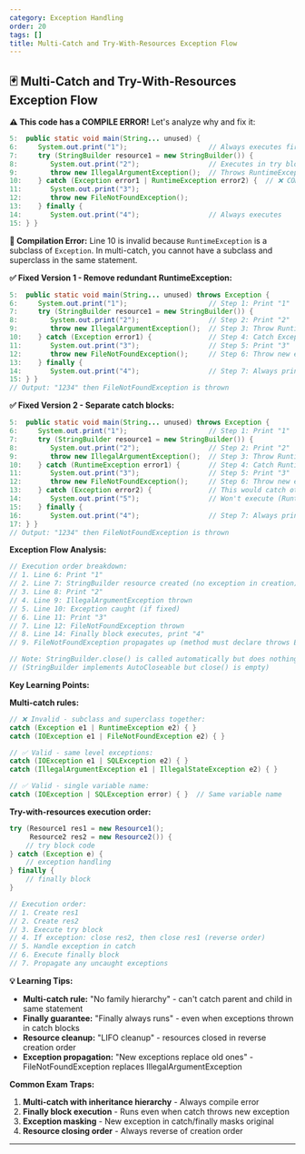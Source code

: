 ```yaml
---
category: Exception Handling
order: 20
tags: []
title: Multi-Catch and Try-With-Resources Exception Flow
---
```


## 🃏 Multi-Catch and Try-With-Resources Exception Flow

**⚠️ This code has a COMPILE ERROR!** Let's analyze why and fix it:

```java
5:  public static void main(String... unused) {
6:     System.out.print("1");                    // Always executes first
7:     try (StringBuilder resource1 = new StringBuilder()) {
8:        System.out.print("2");                 // Executes in try block
9:        throw new IllegalArgumentException();  // Throws RuntimeException
10:    } catch (Exception error1 | RuntimeException error2) {  // ❌ COMPILE ERROR!
11:       System.out.print("3");
12:       throw new FileNotFoundException();
13:    } finally {
14:       System.out.print("4");                 // Always executes
15: } }
```

**🚫 Compilation Error:** Line 10 is invalid because `RuntimeException` is a subclass of `Exception`. In multi-catch, you cannot have a subclass and superclass in the same statement.

**✅ Fixed Version 1 - Remove redundant RuntimeException:**
```java
5:  public static void main(String... unused) throws Exception {
6:     System.out.print("1");                    // Step 1: Print "1"
7:     try (StringBuilder resource1 = new StringBuilder()) {
8:        System.out.print("2");                 // Step 2: Print "2"  
9:        throw new IllegalArgumentException();  // Step 3: Throw RuntimeException
10:    } catch (Exception error1) {              // Step 4: Catch Exception (includes RuntimeException)
11:       System.out.print("3");                 // Step 5: Print "3"
12:       throw new FileNotFoundException();     // Step 6: Throw new exception
13:    } finally {
14:       System.out.print("4");                 // Step 7: Always print "4"
15: } }
// Output: "1234" then FileNotFoundException is thrown
```

**✅ Fixed Version 2 - Separate catch blocks:**
```java
5:  public static void main(String... unused) throws Exception {
6:     System.out.print("1");                    // Step 1: Print "1"
7:     try (StringBuilder resource1 = new StringBuilder()) {
8:        System.out.print("2");                 // Step 2: Print "2"
9:        throw new IllegalArgumentException();  // Step 3: Throw RuntimeException
10:    } catch (RuntimeException error1) {       // Step 4: Catch RuntimeException first
11:       System.out.print("3");                 // Step 5: Print "3"
12:       throw new FileNotFoundException();     // Step 6: Throw new exception
13:    } catch (Exception error2) {              // This would catch other Exceptions
14:       System.out.print("5");                 // Won't execute (RuntimeException caught above)
15:    } finally {
16:       System.out.print("4");                 // Step 7: Always print "4"
17: } }
// Output: "1234" then FileNotFoundException is thrown
```

**Exception Flow Analysis:**
```java
// Execution order breakdown:
// 1. Line 6: Print "1" 
// 2. Line 7: StringBuilder resource created (no exception in creation)
// 3. Line 8: Print "2"
// 4. Line 9: IllegalArgumentException thrown
// 5. Line 10: Exception caught (if fixed)
// 6. Line 11: Print "3" 
// 7. Line 12: FileNotFoundException thrown
// 8. Line 14: Finally block executes, print "4"
// 9. FileNotFoundException propagates up (method must declare throws Exception)

// Note: StringBuilder.close() is called automatically but does nothing
// (StringBuilder implements AutoCloseable but close() is empty)
```

**Key Learning Points:**

**Multi-catch rules:**
```java
// ❌ Invalid - subclass and superclass together:
catch (Exception e1 | RuntimeException e2) { }
catch (IOException e1 | FileNotFoundException e2) { }

// ✅ Valid - same level exceptions:
catch (IOException e1 | SQLException e2) { }
catch (IllegalArgumentException e1 | IllegalStateException e2) { }

// ✅ Valid - single variable name:
catch (IOException | SQLException error) { }  // Same variable name
```

**Try-with-resources execution order:**
```java
try (Resource1 res1 = new Resource1(); 
     Resource2 res2 = new Resource2()) {
    // try block code
} catch (Exception e) {
    // exception handling  
} finally {
    // finally block
}

// Execution order:
// 1. Create res1
// 2. Create res2  
// 3. Execute try block
// 4. If exception: close res2, then close res1 (reverse order)
// 5. Handle exception in catch
// 6. Execute finally block
// 7. Propagate any uncaught exceptions
```

**💡 Learning Tips:**
- **Multi-catch rule:** "No family hierarchy" - can't catch parent and child in same statement
- **Finally guarantee:** "Finally always runs" - even when exceptions thrown in catch blocks
- **Resource cleanup:** "LIFO cleanup" - resources closed in reverse creation order
- **Exception propagation:** "New exceptions replace old ones" - FileNotFoundException replaces IllegalArgumentException

**Common Exam Traps:**
1. **Multi-catch with inheritance hierarchy** - Always compile error
2. **Finally block execution** - Runs even when catch throws new exception  
3. **Exception masking** - New exception in catch/finally masks original
4. **Resource closing order** - Always reverse of creation order

---